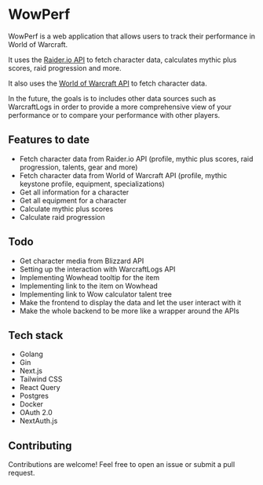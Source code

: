 # WowPerf

WowPerf is a web application that allows users to track their performance in World of Warcraft.

It uses the [Raider.io API](https://raider.io/) to fetch character data, calculates mythic plus scores, raid progression and more.

It also uses the [World of Warcraft API](https://worldofwarcraft.blizzard.com/en-gb/) to fetch character data.

In the future, the goals is to includes other data sources such as WarcraftLogs in order to provide a more comprehensive view of your performance or to compare your performance with other players.

## Features to date

- Fetch character data from Raider.io API (profile, mythic plus scores, raid progression, talents, gear and more)
- Fetch character data from World of Warcraft API (profile, mythic keystone profile, equipment, specializations)
- Get all information for a character
- Get all equipment for a character
- Calculate mythic plus scores
- Calculate raid progression

## Todo

- Get character media from Blizzard API
- Setting up the interaction with WarcraftLogs API
- Implementing Wowhead tooltip for the item
- Implementing link to the item on Wowhead
- Implementing link to Wow calculator talent tree
- Make the frontend to display the data and let the user interact with it
- Make the whole backend to be more like a wrapper around the APIs

## Tech stack

- Golang
- Gin
- Next.js
- Tailwind CSS
- React Query
- Postgres
- Docker
- OAuth 2.0
- NextAuth.js

## Contributing

Contributions are welcome! Feel free to open an issue or submit a pull request.
